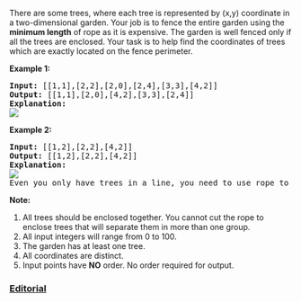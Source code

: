 There are some trees, where each tree is represented by (x,y) coordinate in a two-dimensional garden. Your job is to fence the entire garden using the **minimum length** of rope as it is expensive. The garden is well fenced only if all the trees are enclosed. Your task is to help find the coordinates of trees which are exactly located on the fence perimeter.

**Example 1:**
<pre>
<b>Input:</b> [[1,1],[2,2],[2,0],[2,4],[3,3],[4,2]]
<b>Output:</b> [[1,1],[2,0],[4,2],[3,3],[2,4]]
<b>Explanation:</b>
<img src="https://leetcode.com/static/images/problemset/erect_the_fence_1.png">
</pre>

**Example 2:**
<pre>
<b>Input:</b> [[1,2],[2,2],[4,2]]
<b>Output:</b> [[1,2],[2,2],[4,2]]
<b>Explanation:</b>
<img src="https://leetcode.com/static/images/problemset/erect_the_fence_2.png">
Even you only have trees in a line, you need to use rope to enclose them. 
</pre>

**Note:**

 1. All trees should be enclosed together. You cannot cut the rope to enclose trees that will separate them in more than one group.
 2. All input integers will range from 0 to 100.
 3. The garden has at least one tree.
 4. All coordinates are distinct.
 5. Input points have **NO** order. No order required for output.

### [Editorial](https://leetcode.com/articles/erect-the-fence/)
